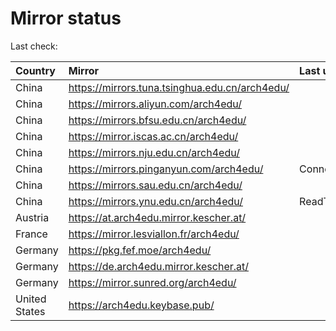 <script src="./time.js"></script>
# Mirror status
Last check: <script type="text/javascript">localize(1671966893.2996771);</script>

|Country|Mirror|Last update|
|:------|:-----|:----------|
|China|https://mirrors.tuna.tsinghua.edu.cn/arch4edu/|<script type="text/javascript">localize(1671949914);</script>|
|China|https://mirrors.aliyun.com/arch4edu/|<script type="text/javascript">localize(1671863437);</script>|
|China|https://mirrors.bfsu.edu.cn/arch4edu/|<script type="text/javascript">localize(1671949914);</script>|
|China|https://mirror.iscas.ac.cn/arch4edu/|<script type="text/javascript">localize(1671949914);</script>|
|China|https://mirrors.nju.edu.cn/arch4edu/|<script type="text/javascript">localize(1671863437);</script>|
|China|https://mirrors.pinganyun.com/arch4edu/|ConnectTimeout|
|China|https://mirrors.sau.edu.cn/arch4edu/|<script type="text/javascript">localize(1671258899);</script>|
|China|https://mirrors.ynu.edu.cn/arch4edu/|ReadTimeout|
|Austria|https://at.arch4edu.mirror.kescher.at/|<script type="text/javascript">localize(1671949914);</script>|
|France|https://mirror.lesviallon.fr/arch4edu/|<script type="text/javascript">localize(1671906914);</script>|
|Germany|https://pkg.fef.moe/arch4edu/|<script type="text/javascript">localize(1671949914);</script>|
|Germany|https://de.arch4edu.mirror.kescher.at/|<script type="text/javascript">localize(1671949914);</script>|
|Germany|https://mirror.sunred.org/arch4edu/|<script type="text/javascript">localize(1671949914);</script>|
|United States|https://arch4edu.keybase.pub/|<script type="text/javascript">localize(1671906914);</script>|

<script src="./tablefilter/tablefilter.js"></script>
<script src="./table.js"></script>